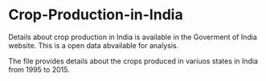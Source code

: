 # Crop-Production-in-India

Details about crop production in India is available in the Goverment of India website. This is a open data abvailable for analysis.

The file provides details about the crops produced in variuos states in India from 1995 to 2015. 
